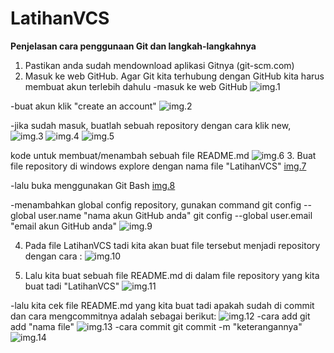 # LatihanVCS

 **Penjelasan cara penggunaan Git dan langkah-langkahnya**

1. Pastikan anda sudah mendownload aplikasi Gitnya (git-scm.com)
2. Masuk ke web GitHub. Agar Git kita terhubung dengan GitHub kita harus membuat akun terlebih dahulu
-masuk ke web GitHub
![img.1](screenshot/p1.png)

-buat akun klik "create an account"
![img.2](screenshot/p2.png)

-jika sudah masuk, buatlah sebuah repository dengan cara klik new,
![img.3](screenshot/p3.png)
![img.4](screenshot/p4.png)
![img.5](screenshot/p5.png)

kode untuk membuat/menambah sebuah file README.md
![img.6](screenshot/p6.png)
3. Buat file repository di windows explore dengan nama file "LatihanVCS"
[img.7](screenshot/p7.png)

-lalu buka menggunakan Git Bash
[img.8](screenshot/p8.png)

-menambahkan global config repository, gunakan command 
git config --global user.name "nama akun GitHub anda"
git config --global user.email "email akun GitHub anda"
![img.9](screenshot/p9.png)

4. Pada file LatihanVCS tadi kita akan buat file tersebut menjadi repository dengan cara :
![img.10](screenshot/p10.png)

5. Lalu kita buat sebuah file README.md di dalam file repository yang kita buat tadi "LatihanVCS"
![img.11](screenshot/p11.png)

-lalu kita cek file README.md yang kita buat tadi apakah sudah di commit dan cara mengcommitnya adalah sebagai berikut:
![img.12](screenshot/p12.png)
-cara add
git add "nama file"
![img.13](screenshot/p13.png)
-cara commit
git commit -m "keterangannya"
![img.14](screenshot/p14.png)